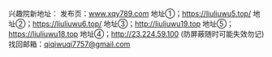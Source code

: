 
兴趣院新地址：
发布页：www.xqy789.com
地址①；https://liuliuwu5.top/
地址②；https://liuliuwu6.top/
地址③；http://liuliuwu19.top
地址⑤；https://liuliuwu18.top
地址④；http://23.224.59.100 (防屏蔽随时可能失效勿记)
找回邮箱：qiqiwuqi7757@gmail.com

